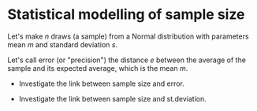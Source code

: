 # Statistical modelling of sample size

Let's make *n* draws (a sample) from a Normal distribution with parameters mean *m* and standard deviation *s*.

Let's call error (or "precision") the distance *e* between the average of the sample and its expected average, which is the mean *m*.

- Investigate the link between sample size and error.

- Investigate the link between sample size and st.deviation. 
